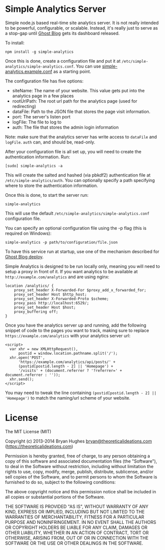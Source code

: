 Simple Analytics Server
=======================

Simple node.js based real-time site analytics server. It is not really intended to be powerful, configurable, or scalable. Instead, it's really just to serve as a stop-gap until [Ghost Blog](https://ghost.org/) gets its dashboard released.

To install:

```
npm install -g simple-analytics
```

Once this is done, create a configuration file and put it at ```/etc/simple-analytics/simple-analytics.conf```. You can use [simple-analytics.example.conf](https://github.com/bryan-m-hughes/simple-analytics/blob/master/simple-analytics.example.conf) as a starting point.

The configuration file has five options:
* siteName: The name of your website. This value gets put into the analytics page in a few places
* rootUrlPath: The root url path for the analytics page (used for redirecting)
* dataFile: Path to the JSON file that stores the page visit information.
* port: The server's listen port
* logFile: The file to log to
* auth: The file that stores the admin login information
 
Note: make sure that the analytics server has write access to ```dataFile``` and ```logFile```. ```auth``` can, and should be, read-only.

After your configuration file is all set up, you will need to create the authentication information. Run:

```[sudo] simple-analytics -a```

This will create the salted and hashed (via pbkdf2) authentication file at ```/etc/simple-analytics/auth```. You can optionally specify a path specifying where to store the authentication information.

Once this is done, to start the server run:

```
simple-analytics
```

This will use the default ```/etc/simple-analytics/simple-analytics.conf``` configuration file.

You can specify an optional configuration file using the -p flag (this is required on Windows):

```
simple-analytics -p path/to/configuration/file.json
```

To have this service run at startup, use one of the mechanism described for [Ghost Blog deploy](http://docs.ghost.org/installation/deploy/).

Simple Analytics is designed to be run locally only, meaning you will need to setup a proxy in front of it. If you want analytics to be available at ```http://example.com/analytics``` and are using nginx:

```
location /analytics/ {
    proxy_set_header X-Forwarded-For $proxy_add_x_forwarded_for;
    proxy_set_header Host $http_host;
    proxy_set_header X-Forwarded-Proto $scheme;
    proxy_pass http://localhost:6529/;
    proxy_set_header Host $host;
    proxy_buffering off;
}
```

Once you have the analytics server up and running, add the following snippet of code to the pages you want to track, making sure to replace ```https://example.com/analytics``` with your analytics server url:

```
<script>
  var xhr = new XMLHttpRequest(),
      postid = window.location.pathname.split('/');
  xhr.open('POST',
      'https://example.com/analytics/api/posts/' +
      (postid[postid.length - 2] || 'Homepage') +
      '/visits' + (document.referrer ? '?referrer=' + document.referrer : ''));
  xhr.send();
</script>
```

You may need to tweak the line containing ```(postid[postid.length - 2] || 'Homepage')``` to match the naming/url scheme of your website.

License
=======

The MIT License (MIT)

Copyright (c) 2013-2014 Bryan Hughes bryan@theoreticalideations.com (https://theoreticalideations.com)

Permission is hereby granted, free of charge, to any person obtaining a copy
of this software and associated documentation files (the "Software"), to deal
in the Software without restriction, including without limitation the rights
to use, copy, modify, merge, publish, distribute, sublicense, and/or sell
copies of the Software, and to permit persons to whom the Software is
furnished to do so, subject to the following conditions:

The above copyright notice and this permission notice shall be included in
all copies or substantial portions of the Software.

THE SOFTWARE IS PROVIDED "AS IS", WITHOUT WARRANTY OF ANY KIND, EXPRESS OR
IMPLIED, INCLUDING BUT NOT LIMITED TO THE WARRANTIES OF MERCHANTABILITY,
FITNESS FOR A PARTICULAR PURPOSE AND NONINFRINGEMENT. IN NO EVENT SHALL THE
AUTHORS OR COPYRIGHT HOLDERS BE LIABLE FOR ANY CLAIM, DAMAGES OR OTHER
LIABILITY, WHETHER IN AN ACTION OF CONTRACT, TORT OR OTHERWISE, ARISING FROM,
OUT OF OR IN CONNECTION WITH THE SOFTWARE OR THE USE OR OTHER DEALINGS IN
THE SOFTWARE.
